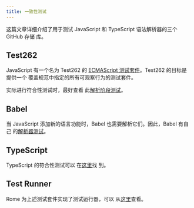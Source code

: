 ```yaml
---
title: 一致性测试
---
```


这篇文章详细介绍了用于测试 JavaScript 和 TypeScript 语法解析器的三个 GitHub 存储
库。

<!--truncate-->

## Test262

JavaScript 有一个名为 Test262 的
[ECMAScript 测试套件](https://github.com/tc39/test262)。Test262 的目标是提供一个
覆盖规范中指定的所有可观察行为的测试套件。

实际进行符合性测试时，最好查看
此[解析阶段测试](https://github.com/tc39/test262/blob/main/INTERPRETING.md#negative)。

## Babel

当 JavaScript 添加新的语言功能时，Babel 也需要解析它们。因此，Babel 有自己
的[解析器测试](https://github.com/babel/babel/tree/main/packages/babel-parser/test)。

## TypeScript

TypeScript 的符合性测试可以
在[这里](https://github.com/microsoft/TypeScript/tree/main/tests/cases/conformance)找
到。

## Test Runner

Rome 为上述测试套件实现了测试运行器，可以
从[这里](https://github.com/rome/tools/tree/main/xtask/coverage)查看。
